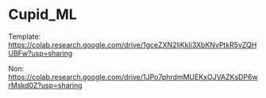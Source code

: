 # Cupid_ML

Template: https://colab.research.google.com/drive/1gceZXN2ljKkIi3XbKNvPtkR5vZQHUBFw?usp=sharing

Non: https://colab.research.google.com/drive/1JPo7phrdmMUEKxOJVAZKsDP6wrMskd0Z?usp=sharing

